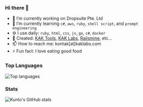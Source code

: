### Hi there 👋

- 🏢 I’m currently working on Dropsuite Pte. Ltd
- 🌱 I’m currently learning `c#`, `aws`, `ruby`, `shell script`, and `prompt engineering`
- ⚙️ I use daily: `ruby`, `html`, `css`, `js`, `go`, `c#`, `docker`
- 🔭 Created: [KAK Tools](https://tools.kaklabs.com), [KAK Labs](https://www.kaklabs.com), [Railsmine](https://www.railsmine.net), etc…
- 📫 How to reach me: kontak[at]kaklabs.com
- ⚡ Fun fact: I love eating good food

### Top Languages

![Top languages](https://github-readme-stats.vercel.app/api/top-langs/?username=kuntoaji&layout=compact&theme=onedark)

### Stats

![Kunto's GitHub stats](https://github-readme-stats.vercel.app/api?username=kuntoaji&show_icons=true&theme=onedark)

<!--
**kuntoaji/kuntoaji** is a ✨ _special_ ✨ repository because its `README.md` (this file) appears on your GitHub profile.

Here are some ideas to get you started:

- 🔭 I’m currently working on ...
- 🌱 I’m currently learning ...
- 👯 I’m looking to collaborate on ...
- 🤔 I’m looking for help with ...
- 💬 Ask me about ...
- 📫 How to reach me: ...
- 😄 Pronouns: ...
- ⚡ Fun fact: ...
-->
